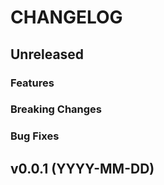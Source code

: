 <!-- markdownlint-disable MD013 -->
<!-- markdownlint-disable MD024 -->

<!--
Changelogs are for humans, not machines.
There should be an entry for every single version.
The same types of changes should be grouped.
The latest version comes first.
The release date of each version is displayed.

Usage:

Change log entries are to be added to the Unreleased section and in one of the following subsections: Features, Breaking Changes, Bug Fixes. Example entry:

* [#<PR-number>](https://github.com/gonative-cc/relayer/pull/<PR-number>) <description>
-->

# CHANGELOG

## Unreleased

### Features

### Breaking Changes

### Bug Fixes

## v0.0.1 (YYYY-MM-DD)
